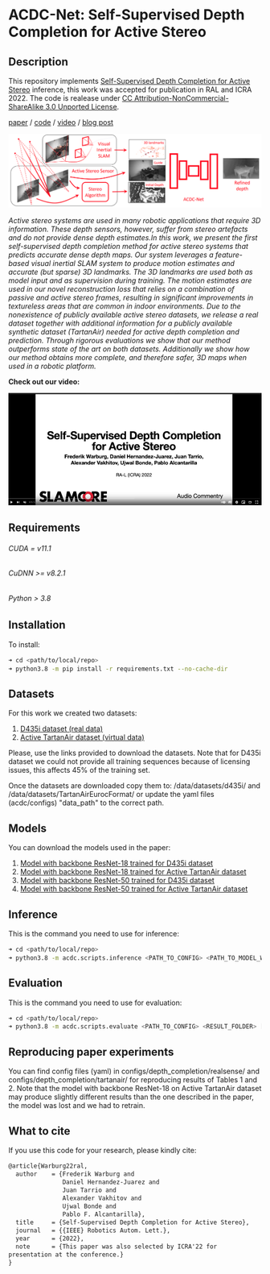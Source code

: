 # ACDC-Net: Self-Supervised Depth Completion for Active Stereo
## Description

This repository implements [Self-Supervised Depth Completion for Active Stereo](https://arxiv.org/abs/2110.03234) inference, this work was accepted for publication in RAL and ICRA 2022. The code is realease under [CC Attribution-NonCommercial-ShareAlike 3.0 Unported License](https://creativecommons.org/licenses/by-nc-sa/3.0/legalcode).

[paper](https://arxiv.org/abs/2110.03234 "Self-Supervised Depth Completion for Active Stereo Paper") / [code](https://github.com/slamcore/acdc "Self-Supervised Depth Completion for Active Stereo Code") / [video](http://www.youtube.com/watch?v=mSuTyTz6npU) / [blog post](https://www.slamcore.com/blog/turbo-charging-depth-maps-with-ai)

[![teaser](teaser.png)](#)

*Active stereo systems are used in many robotic applications that require 3D information. These depth sensors, however, suffer from stereo artefacts and do not provide dense depth estimates.In this work, we present the first self-supervised depth completion method for active stereo systems that predicts accurate dense depth maps. Our system leverages a feature-based visual inertial SLAM system to produce motion estimates and accurate (but sparse) 3D landmarks. The 3D landmarks are used both as model input and as supervision during training. The motion estimates are used in our novel reconstruction loss that relies on a combination of passive and active stereo frames, resulting in significant improvements in textureless areas that are common in indoor environments. Due to the nonexistence of publicly available active stereo datasets, we release a real dataset together with additional information for a publicly available synthetic dataset (TartanAir) needed for active depth completion and prediction. Through rigorous evaluations we show that our method outperforms state of the art on both datasets. Additionally we show how our method obtains more complete, and therefore safer, 3D maps when used in a robotic platform.*

**Check out our video:**

[![Video](youtube.png)](http://www.youtube.com/watch?v=mSuTyTz6npU "Self-Supervised Depth Completion for Active Stereo")

## Requirements

###### CUDA = v11.1
###### CuDNN >= v8.2.1
###### Python > 3.8

## Installation

To install:
```bash
➜ cd <path/to/local/repo>
➜ python3.8 -m pip install -r requirements.txt --no-cache-dir
```

## Datasets

For this work we created two datasets:

1. [D435i dataset (real data)](https://drive.google.com/file/d/10RpBacPfDK3jwqf0yYSm1ovHMN05OHWm/view?usp=sharing)
2. [Active TartanAir dataset (virtual data)](https://drive.google.com/file/d/1hyYzBhzsl9uK8bfmIufC0EVpfjZ7GC_H/view?usp=sharing)

Please, use the links provided to download the datasets. Note that for D435i dataset we could not provide all training sequences because of licensing issues, this affects 45% of the training set.

Once the datasets are downloaded copy them to: /data/datasets/d435i/ and /data/datasets/TartanAirEurocFormat/ or update the yaml files (acdc/configs) "data_path" to the correct path.

## Models

You can download the models used in the paper:

1. [Model with backbone ResNet-18 trained for D435i dataset](https://drive.google.com/file/d/1UnPdKsbO5c3zc8OhMsNiQVlWGehgBwtf/view?usp=sharing)
2. [Model with backbone ResNet-18 trained for Active TartanAir dataset](https://drive.google.com/file/d/1CAooq4TgtHxt7kk60d6iJtal74RllFWG/view?usp=sharing)
3. [Model with backbone ResNet-50 trained for D435i dataset](https://drive.google.com/file/d/1lymL3M8oxi1BqzJ_C2Pm2-8mCGNaeNN1/view?usp=sharing)
4. [Model with backbone ResNet-50 trained for Active TartanAir dataset](https://drive.google.com/file/d/1mf5QEFj8t3M73WCr1ZjmB97lYeBWPoz0/view?usp=sharing)

## Inference

This is the command you need to use for inference:
```bash
➜ cd <path/to/local/repo>
➜ python3.8 -m acdc.scripts.inference <PATH_TO_CONFIG> <PATH_TO_MODEL_WEIGHTS> -o <OUTPUT_FOLDER> [-cpu] [--workers N] [--seed N]
```

## Evaluation

This is the command you need to use for evaluation:
```bash
➜ cd <path/to/local/repo>
➜ python3.8 -m acdc.scripts.evaluate <PATH_TO_CONFIG> <RESULT_FOLDER> [--workers N]
```

## Reproducing paper experiments

You can find config files (yaml) in configs/depth_completion/realsense/ and configs/depth_completion/tartanair/ for reproducing results of Tables 1 and 2. Note that the model with backbone ResNet-18 on Active TartanAir dataset may produce slightly different results than the one described in the paper, the model was lost and we had to retrain.

## What to cite

If you use this code for your research, please kindly cite:

```
@article{Warburg22ral,
  author    = {Frederik Warburg and
               Daniel Hernandez-Juarez and
               Juan Tarrio and
               Alexander Vakhitov and
               Ujwal Bonde and
               Pablo F. Alcantarilla},
  title     = {Self-Supervised Depth Completion for Active Stereo},
  journal   = {{IEEE} Robotics Autom. Lett.},
  year      = {2022},
  note      = {This paper was also selected by ICRA'22 for presentation at the conference.}
}

```